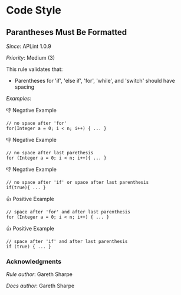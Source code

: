 # Code Style

## Parantheses Must Be Formatted

*Since*: APLint 1.0.9

*Priority*: Medium (3)

This rule validates that:

- Parentheses for 'if', 'else if', 'for', 'while', and 'switch' should have spacing

*Examples*:

👎 Negative Example
```
// no space after 'for'
for(Integer a = 0; i < n; i++) { ... }
```

👎 Negative Example
```
// no space after last parethesis
for (Integer a = 0; i < n; i++){ ... }
```

👎 Negative Example
```
// no space after 'if' or space after last parenthesis
if(true){ ... }
```

👍 Positive Example
```
// space after 'for' and after last parenthesis
for (Integer a = 0; i < n; i++) { ... }
```

👍 Positive Example
```
// space after 'if' and after last parenthesis
if (true) { ... }
```

### Acknowledgments

*Rule author*: Gareth Sharpe

*Docs author*: Gareth Sharpe